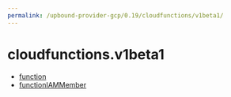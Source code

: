 ```yaml
---
permalink: /upbound-provider-gcp/0.19/cloudfunctions/v1beta1/
---
```


# cloudfunctions.v1beta1



* [function](function.md)
* [functionIAMMember](functionIAMMember.md)